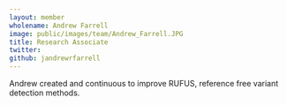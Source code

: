 ```yaml
---
layout: member
wholename: Andrew Farrell
image: public/images/team/Andrew_Farrell.JPG
title: Research Associate
twitter: 
github: jandrewrfarrell
---
```


Andrew created and continuous to improve RUFUS, reference free variant detection methods.
